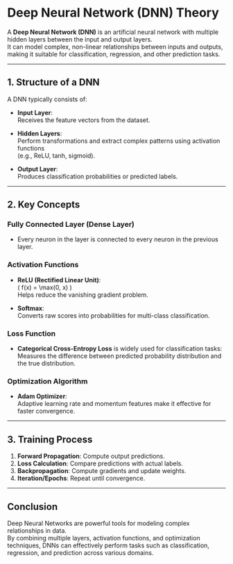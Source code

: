 # Deep Neural Network (DNN) Theory

A **Deep Neural Network (DNN)** is an artificial neural network with multiple hidden layers between the input and output layers.  
It can model complex, non-linear relationships between inputs and outputs, making it suitable for classification, regression, and other prediction tasks.

---

## 1. Structure of a DNN

A DNN typically consists of:

- **Input Layer**:  
  Receives the feature vectors from the dataset.

- **Hidden Layers**:  
  Perform transformations and extract complex patterns using activation functions  
  (e.g., ReLU, tanh, sigmoid).

- **Output Layer**:  
  Produces classification probabilities or predicted labels.

---

## 2. Key Concepts

### **Fully Connected Layer (Dense Layer)**
- Every neuron in the layer is connected to every neuron in the previous layer.

### **Activation Functions**
- **ReLU (Rectified Linear Unit)**:  
  \( f(x) = \max(0, x) \)  
  Helps reduce the vanishing gradient problem.

- **Softmax**:  
  Converts raw scores into probabilities for multi-class classification.

### **Loss Function**
- **Categorical Cross-Entropy Loss** is widely used for classification tasks:  
  Measures the difference between predicted probability distribution and the true distribution.

### **Optimization Algorithm**
- **Adam Optimizer**:  
  Adaptive learning rate and momentum features make it effective for faster convergence.

---

## 3. Training Process

1. **Forward Propagation**: Compute output predictions.
2. **Loss Calculation**: Compare predictions with actual labels.
3. **Backpropagation**: Compute gradients and update weights.
4. **Iteration/Epochs**: Repeat until convergence.

---

## Conclusion
Deep Neural Networks are powerful tools for modeling complex relationships in data.  
By combining multiple layers, activation functions, and optimization techniques, DNNs can effectively perform tasks such as classification, regression, and prediction across various domains.

